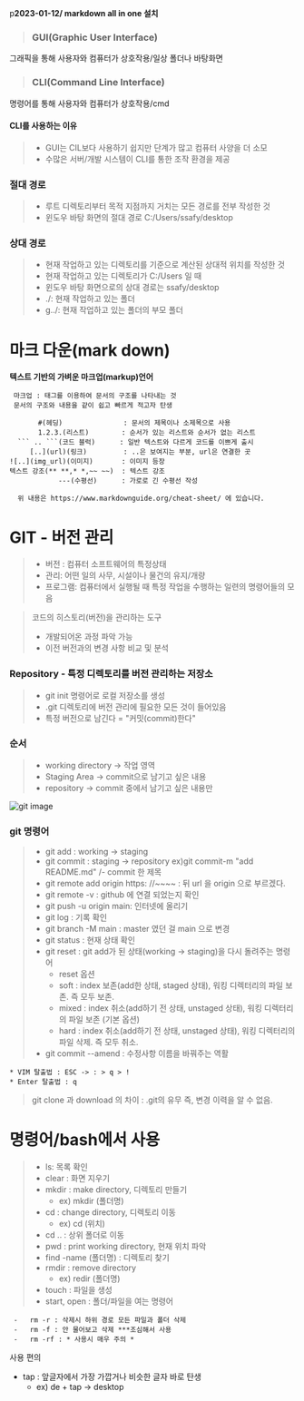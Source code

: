 p**2023-01-12/ markdown all in one 설치**

>### GUI(Graphic User Interface)
그래픽을 통해 사용자와 컴퓨터가 상호작용/일상 폴더나 바탕화면

>### CLI(Command Line Interface)
명령어를 통해 사용자와 컴퓨터가 상호작용/cmd

#### CLI를 사용하는 이유
 > - GUI는 CIL보다 사용하기 쉽지만 단계가 많고 컴퓨터 사양을 더 소모 
 > - 수많은 서버/개발 시스템이 CLI를 통한 조작 환경을 제공

### 절대 경로
> - 루트 디렉토리부터 목적 지점까지 거치는 모든 경로를 전부 작성한 것
> - 윈도우 바탕 화면의 절대 경로 C:/Users/ssafy/desktop

### 상대 경로
 >- 현재 작업하고 있는 디렉토리를 기준으로 계산된 상대적 위치를 작성한 것
 >- 현재 작업하고 있는 디렉토리가 C:/Users 일 때
 >-  윈도우 바탕 화면으로의 상대 경로는 ssafy/desktop
 >- ./: 현재 작업하고 있는 폴더 
 >- g../: 현재 작업하고 있는 폴더의 부모 폴더
  
# 마크 다운(mark down)
 **텍스트 기반의 가벼운 마크업(markup)언어**
 ```text  
  마크업 : 태그를 이용하여 문서의 구조를 나타내는 것
  문서의 구조와 내용을 같이 쉽고 빠르게 적고자 탄생

        #(헤딩)               : 문서의 제목이나 소제목으로 사용
        1.2.3.(리스트)        : 순서가 있는 리스트와 순서가 없는 리스트
   ``` .. ```(코드 블럭)      : 일반 텍스트와 다르게 코드를 이쁘게 출시
      [..](url)(링크)         : ..은 보여지는 부분, url은 연결한 곳
 ![..](img_url)(이미지)       : 이미지 등장
텍스트 강조(** **,* *,~~ ~~)  : 텍스트 강조
             ---(수평선)      : 가로로 긴 수평선 작성

   위 내용은 https://www.markdownguide.org/cheat-sheet/ 에 있습니다.
```
# GIT - 버전 관리

> - 버전 : 컴퓨터 소프트웨어의 특정상태
> - 관리: 어떤 일의 사무, 시설이나 물건의 유지/개량
> - 프로그램: 컴퓨터에서 실행될 때 특정 작업을 수행하는 일련의 명령어들의 모음

>코드의 히스토리(버전)을 관리하는 도구
>- 개발되어온 과정 파악 가능
>- 이전 버전과의 변경 사항 비교 및 분석

### Repository - 특정 디렉토리를 버전 관리하는 저장소
> - git init 명령어로 로컬 저장소를 생성
> - .git 디렉토리에 버전 관리에 필요한 모든 것이 들어있음
> - 특정 버전으로 남긴다 = "커밋(commit)한다"

### 순서  
>- working directory -> 작업 영역
>- Staging Area -> commit으로 남기고 싶은 내용
>- repository -> commit 중에서 남기고 싶은 내용만

  ![git image](https://miro.medium.com/max/640/1*zpvd5fjZAFGsVAEsvMGKxA.webp)
 ### git 명령어
 >- git add : working -> staging
 >- git commit : staging -> repository ex)git commit-m "add README.md" /- commit 한 제목
 >- git remote add origin https: //~~~~ : 뒤 url 을 origin 으로 부르겠다. 
 >- git remote -v : github 에 연결 되었는지 확인
 >- git push -u origin main: 인터넷에 올리기
 >- git log : 기록 확인
 >- git branch -M main : master 였던 걸 main 으로 변경
 >- git status : 현재 상태 확인 
 >- git reset : git add가 된 상태(working -> staging)을 다시 돌려주는 명령어
 >   - reset 옵션
 >   - soft : index 보존(add한 상태, staged 상태), 워킹 디렉터리의 파일 보존. 즉 모두 보존.
 >   - mixed : index 취소(add하기 전 상태, unstaged 상태), 워킹 디렉터리의 파일 보존 (기본 옵션)
 >   - hard : index 취소(add하기 전 상태, unstaged 상태), 워킹 디렉터리의 파일 삭제. 즉 모두 취소.    
 >  - git commit --amend : 수정사항 이름을 바꿔주는 역활
 ```
 * VIM 탈출법 : ESC -> : > q > !
 * Enter 탈출법 : q
 ```
 > git clone 과 download 의 차이 : .git의 유무 즉, 변경 이력을 알 수 없음.

# 명령어/bash에서 사용
> - ls: 목록 확인
> - clear : 화면 지우기
> - mkdir : make directory, 디렉토리 만들기
>   -  ex) mkdir (폴더명)
> - cd : change directory, 디렉토리 이동
>     -  ex) cd (위치)
> -  cd .. : 상위 폴더로 이동
> - pwd : print working directory, 현재 위치 파악
> - find -name (폴더명) : 디렉토리 찾기
> - rmdir : remove directory
>   -  ex) redir (폴더명)
> - touch : 파일을 생성
> - start, open : 폴더/파일을 여는 명령어
```
 -   rm -r : 삭제시 하위 경로 모든 파일과 폴더 삭제
 -   rm -f : 안 물어보고 삭제 ***조심해서 사용
 -   rm -rf : * 사용시 매우 주의 *
```
사용 편의
- tap : 앞글자에서 가장 가깝거나 비슷한 글자 바로 탄생
  - ex) de + tap -> desktop